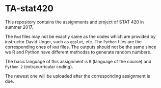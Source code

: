 # TA-stat420
This repository contains the assignments and project of STAT 420 in summer 2017.

The `Rmd` files may not be exactly same as the codes which are provided by instructor David Unger, such as `ggplot`, etc. The `Python` files are the corresponding ones of `Rmd` files. The outputs should not be the same since we R and Python have different methodss to generate random numbers.

The basic language of this assignment is `R` (language of the course) and `Python 2` (extracurricular coding).

The newest one will be uploaded after the corresponding assignment is due.
